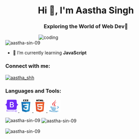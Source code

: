 <h1 align="center">Hi 👋, I'm Aastha Singh</h1>
<h3 align="center">Exploring the World of Web Dev🚀</h3>

<img align="right" alt="coding" width="400" src="https://i.giphy.com/media/v1.Y2lkPTc5MGI3NjExb2lrd3lja3NxOW1ydXFscTc2aDJrbWFjMTd0NnJ6cG5za2FmaTJnaSZlcD12MV9pbnRlcm5hbF9naWZfYnlfaWQmY3Q9Zw/LMcB8XospGZO8UQq87/giphy.gif">

<p align="left"> <img src="https://komarev.com/ghpvc/?username=aastha-sin-09&label=Profile%20views&color=0e75b6&style=flat" alt="aastha-sin-09" /> </p>

- 🌱 I’m currently learning **JavaScript**

<h3 align="left">Connect with me:</h3>
<p align="left">
<a href="https://twitter.com/aastha_shh" target="blank"><img align="center" src="https://raw.githubusercontent.com/rahuldkjain/github-profile-readme-generator/master/src/images/icons/Social/twitter.svg" alt="aastha_shh" height="30" width="40" /></a>
</p>

<h3 align="left">Languages and Tools:</h3>
<p align="left"> <a href="https://getbootstrap.com" target="_blank" rel="noreferrer"> <img src="https://raw.githubusercontent.com/devicons/devicon/master/icons/bootstrap/bootstrap-plain-wordmark.svg" alt="bootstrap" width="40" height="40"/> </a> <a href="https://www.w3schools.com/css/" target="_blank" rel="noreferrer"> <img src="https://raw.githubusercontent.com/devicons/devicon/master/icons/css3/css3-original-wordmark.svg" alt="css3" width="40" height="40"/> </a> <a href="https://www.w3.org/html/" target="_blank" rel="noreferrer"> <img src="https://raw.githubusercontent.com/devicons/devicon/master/icons/html5/html5-original-wordmark.svg" alt="html5" width="40" height="40"/> </a> <a href="https://www.java.com" target="_blank" rel="noreferrer"> <img src="https://raw.githubusercontent.com/devicons/devicon/master/icons/java/java-original.svg" alt="java" width="40" height="40"/> </a> </p>

<p><img align="left" src="https://github-readme-stats.vercel.app/api/top-langs?username=aastha-sin-09&show_icons=true&locale=en&layout=compact" alt="aastha-sin-09" /></p>

<p>&nbsp;<img align="center" src="https://github-readme-stats.vercel.app/api?username=aastha-sin-09&show_icons=true&locale=en" alt="aastha-sin-09" /></p>

<p><img align="center" src="https://github-readme-streak-stats.herokuapp.com/?user=aastha-sin-09&" alt="aastha-sin-09" /></p>
